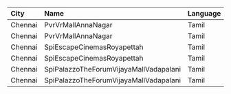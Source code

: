 | City    | Name                                   | Language |  Time | Type    | Price | Capacity | Booked |
| :------ | :------------------------------------- | :------- | ----: | :------ | ----: | -------: | -----: |
| Chennai | PvrVrMallAnnaNagar                     | Tamil    | 11:30 | Classic |   59₹ |        5 |      5 |
| Chennai | PvrVrMallAnnaNagar                     | Tamil    | 11:30 | Prime   |  151₹ |       51 |      7 |
| Chennai | SpiEscapeCinemasRoyapettah             | Tamil    | 12:00 | Elite   |  151₹ |       50 |     22 |
| Chennai | SpiEscapeCinemasRoyapettah             | Tamil    | 12:00 | Budget  |   59₹ |        5 |      5 |
| Chennai | SpiPalazzoTheForumVijayaMallVadapalani | Tamil    | 15:00 | Elite   |  151₹ |      104 |     53 |
| Chennai | SpiPalazzoTheForumVijayaMallVadapalani | Tamil    | 15:00 | Budget  |   59₹ |       14 |     14 |